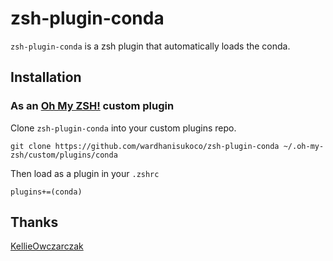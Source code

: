 # zsh-plugin-conda

`zsh-plugin-conda` is a zsh plugin that automatically loads the conda.


## Installation

### As an [Oh My ZSH!](https://github.com/robbyrussell/oh-my-zsh) custom plugin
Clone `zsh-plugin-conda` into your custom plugins repo.

```
git clone https://github.com/wardhanisukoco/zsh-plugin-conda ~/.oh-my-zsh/custom/plugins/conda
```

Then load as a plugin in your `.zshrc`

```
plugins+=(conda)
```
## Thanks
[KellieOwczarczak](https://github.com/KellieOwczarczak)

